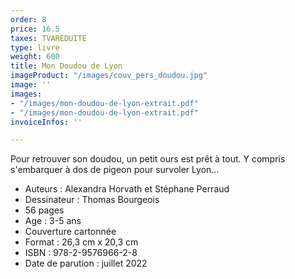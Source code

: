 ```yaml
---
order: 8
price: 16.5
taxes: TVAREDUITE
type: livre
weight: 600
title: Mon Doudou de Lyon
imageProduct: "/images/couv_pers_doudou.jpg"
image: ''
images:
- "/images/mon-doudou-de-lyon-extrait.pdf"
- "/images/mon-doudou-de-lyon-extrait.pdf"
invoiceInfos: ''

---
```

Pour retrouver son doudou, un petit ours est prêt à tout. Y compris s'embarquer à dos de pigeon pour survoler Lyon...

* Auteurs : Alexandra Horvath et Stéphane Perraud
* Dessinateur : Thomas Bourgeois
* 56 pages
* Age : 3-5 ans
* Couverture cartonnée
* Format : 26,3 cm x 20,3 cm
* ISBN : 978-2-9576966-2-8
* Date de parution : juillet 2022